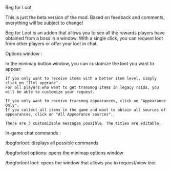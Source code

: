 Beg for Loot

 

This is just the beta version of the mod. Based on feedback and comments, everything will be subject to change!

 

Beg for Loot is an addon that allows you to see all the rewards players have obtained from a boss in a window. With a single click, you can request loot from other players or offer your loot in chat.

 

Options window :

 

In the minimap button window, you can customize the loot you want to appear:

    If you only want to receive items with a better item level, simply click on "Ilvl upgrade".
    For all players who want to get transmog items in legacy raids, you will be able to customize your request.

    If you only want to receive transmog appearances, click on "Appearance Only".
    If you collect all items in the game and want to obtain all sources of appearances, click on "All Appearance sources".

    There are 3 customizable messages possible. The titles are editable.

 

In-game chat commands :

 

/begforloot: displays all possible commands

/begforloot options: opens the minimap options window

/begforloot loot: opens the window that allows you to request/view loot
